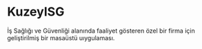 # KuzeyISG
İş Sağlığı ve Güvenliği alanında faaliyet gösteren özel bir firma için geliştirilmiş bir masaüstü uıygulaması.
